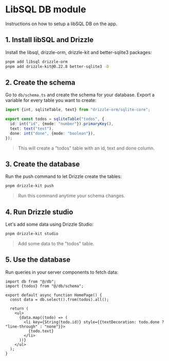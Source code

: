 # LibSQL DB module
Instructions on how to setup a libSQL DB on the app.

## 1. Install libSQL and Drizzle
Install the libsql, drizzle-orm, drizzle-kit and better-sqlite3 packages:

```bash
pnpm add libsql drizzle-orm
pnpm add drizzle-kit@0.22.8 better-sqlite3 -D
```

## 2. Create the schema
Go to `db/schema.ts` and create the schema for your database. Export a variable for every table you want to create:

```ts
import {int, sqliteTable, text} from "drizzle-orm/sqlite-core";

export const todos = sqliteTable("todos", {
  id: int("id", {mode: "number"}).primaryKey(),
  text: text("text"),
  done: int("done", {mode: "boolean"}),
});
```
> This will create a "todos" table with an id, text and done column.

## 3. Create the database
Run the push command to let Drizzle create the tables:

```bash
pnpm drizzle-kit push
```
> Run this command anytime your schema changes.

## 4. Run Drizzle studio
Let's add some data using Drizzle Studio:

```bash
pnpm drizzle-kit studio
```
> Add some data to the "todos" table.

## 5. Use the database
Run queries in your server components to fetch data:

```tsx
import db from "@/db";
import {todos} from "@/db/schema";

export default async function HomePage() {
  const data = db.select().from(todos).all();

  return (
    <ul>
      {data.map((todo) => (
        <li key={String(todo.id)} style={{textDecoration: todo.done ? "line-through" : "none"}}>
          {todo.text}
        </li>
      ))}
    </ul>
  );
}
```

